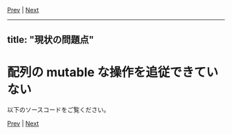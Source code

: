 [Prev](https://github.com/Ubugeeei/chibivue/blob/main/books/japanese/212_brs_reactive_proxy_target_type.md) | [Next](https://github.com/Ubugeeei/chibivue/blob/main/books/japanese/230_brs_other_apis.md)

---
title: "現状の問題点"
---

# 配列の mutable な操作を追従できていない

以下のソースコードをご覧ください。


[Prev](https://github.com/Ubugeeei/chibivue/blob/main/books/japanese/212_brs_reactive_proxy_target_type.md) | [Next](https://github.com/Ubugeeei/chibivue/blob/main/books/japanese/230_brs_other_apis.md)